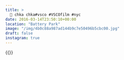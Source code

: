 ```yaml
---
title: >
  🚁 chka chka#vsco #VSCOfilm #nyc
date: 2016-03-14T23:50:10+00:00
location: "Battery Park"
image: "/img/4b0c88a987ad144b9c7e50496b5cbc00.jpg"
draft: false
instagram: true
---
```


{{<photo src="/img/4b0c88a987ad144b9c7e50496b5cbc00.jpg">}}
